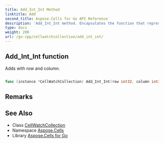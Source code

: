 ```yaml
---
title: Add_Int_Int Method 
linktitle: Add
second_title: Aspose.Cells for Go API Reference
description: 'Add_Int_Int method. Encapsulates the function that represents add in Go.'
type: docs
weight: 200
url: /go-cpp/cellwatchcollection/add_int_int/
---
```


## Add_Int_Int function

Adds <see cref="CellWatch"/> with row and column.

```go

func (instance *CellWatchCollection) Add_Int_Int(row int32, column int32)  (int32,  error) 

```

## Remarks


## See Also

* Class [CellWatchCollection](../)
* Namespace [Aspose.Cells](../../)
* Library [Aspose.Cells for Go](../../../)
